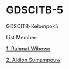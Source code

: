 # GDSCITB-5
GDSCITB-Kelompok5 

List Member:

<a href="https://github.com/rahmat-wi">1. Rahmat Wibowo</a>
<p><a href="https://github.com/dionpouw">2. Aldion Sumampouw</a></p>

